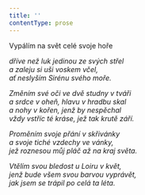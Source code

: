 ```yaml
---
title: ''
contentType: prose
---
```


Vypálím na svět celé svoje hoře

_dříve než luk jedinou ze svých střel  
a zaleju si uši voskem včel,  
ať neslyším Sirénu svého moře._

_Změním své oči ve dvě studny v tváři  
a srdce v oheň, hlavu v hradbu skal  
a nohy v kořen, jenž by nespěchal  
vždy vstříc té kráse, jež tak krutě září._

_Proměním svoje přání v skřivánky  
a svoje tiché vzdechy ve vánky,  
jež roznesou můj pláč až na kraj světa._

_Vtělím svou bledost u Loiru v květ,  
jenž bude všem svou barvou vyprávět,  
jak jsem se trápil po celá ta léta._
